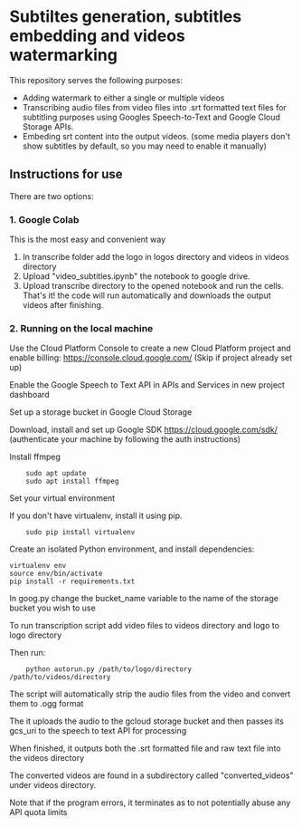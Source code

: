 # Subtiltes generation, subtitles embedding and videos watermarking

This repository serves the following purposes:

- Adding watermark to either a single or multiple videos
- Transcribing audio files from video files into .srt formatted text files for subtitling purposes using Googles Speech-to-Text and Google Cloud Storage APIs. 
- Embeding srt content into the output videos.
(some media players don't show subtitles by default, so you may need to enable it manually)


## Instructions for use
There are two options:
### 1. Google Colab
This is the most easy and convenient way 
1. In transcribe folder add the logo in logos directory and videos in videos directory
2. Upload "video_subtitles.ipynb" the notebook to google drive.
3. Upload transcribe directory to the opened notebook and run the cells.
That's it! the code will run automatically and downloads the output videos after finishing.

### 2. Running on the local machine

Use the Cloud Platform Console to create a new Cloud
Platform project and enable billing: https://console.cloud.google.com/
(Skip if project already set up)

Enable the Google Speech to Text API
in APIs and Services in new project dashboard

Set up a storage bucket in Google Cloud Storage

Download, install and set up Google SDK
https://cloud.google.com/sdk/
(authenticate your machine by following the auth instructions)

Install ffmpeg
```
    sudo apt update
    sudo apt install ffmpeg
```
Set your virtual environment

If you don't have virtualenv, install it using pip.
```
    sudo pip install virtualenv
```
Create an isolated Python environment, and install dependencies:
```
virtualenv env
source env/bin/activate
pip install -r requirements.txt
```
In goog.py change the bucket_name variable to the name of the storage bucket you wish to use

To run transcription script add video files to videos directory and logo to logo directory

Then run:

```
    python autorun.py /path/to/logo/directory /path/to/videos/directory
```

The script will automatically strip the audio files from the video and convert them to .ogg format

The it uploads the audio to the gcloud storage bucket and
then passes its gcs_uri to the speech to text API for processing

When finished, it outputs both the .srt formatted file and raw text file into the videos directory

The converted videos are found in a subdirectory called "converted_videos" under videos directory. 

Note that if the program errors, it terminates as to not potentially abuse any API quota limits
